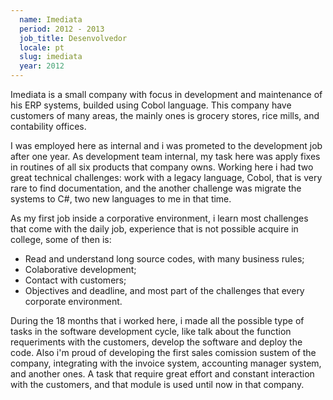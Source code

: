 ```yaml
---
  name: Imediata
  period: 2012 - 2013
  job_title: Desenvolvedor
  locale: pt
  slug: imediata
  year: 2012
---
```


   <div>
   <p>
      Imediata is a small company with focus in development and maintenance of his ERP systems, builded using Cobol language. This
      company have customers of many areas, the mainly ones is grocery stores, rice mills, and contability offices.
   </p>

   <p>I was employed here as internal and i was prometed to the development job after one year. As development team internal,
      my task here was apply fixes in routines of all six products that company owns. Working here i had two great technical
      challenges: work with a legacy language, Cobol, that is very rare to find documentation, and the another challenge
      was migrate the systems to C#, two new languages to me in that time.
   </p>

   <p>As my first job inside a corporative environment, i learn most challenges that come with the daily job, experience
      that is not possible acquire in college, some of then is:</p>
   <ul>
      <li>Read and understand long source codes, with many business rules;</li>
      <li>Colaborative development;</li>
      <li>Contact with customers;</li>
      <li>Objectives and deadline, and most part of the challenges that every corporate environment.</li>
   </ul>

   <p>During the 18 months that i worked here, i made all the possible type of tasks in the software development cycle, like
      talk about the function requeriments with the customers, develop the software and deploy the code. Also i'm proud
      of developing the first sales comission sustem of the company, integrating with the invoice system, accounting manager
      system, and another ones. A task that require great effort and constant interaction with the customers, and that
      module is used until now in that company.</p>
</div>